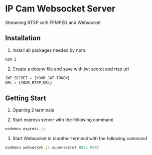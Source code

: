# IP Cam Websocket Server 

Streaming RTSP with FFMPEG and Websocket

## Installation

1. Install all packages needed by npm

```js
npm i 
```

2. Create a dotenv file and save with jwt secret and rtsp url

```js
JWT_SECRET = {YOUR_JWT_TOKEN}
URL = {YOUR_RTSP_URL}
```

## Getting Start

1. Opening 2 terminals

2. Start express server with the following command

```js
nodemon express.js
```

3. Start Websocket in tanother terminal with the following command

```js
nodemon websocket.js supersecret 8081 8082
```
